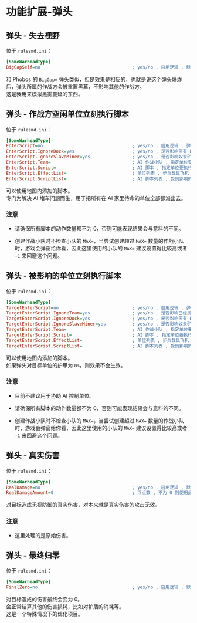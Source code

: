 # 功能扩展-弹头

## 弹头 - 失去视野

位于 `rulesmd.ini`：

```ini
[SomeWarheadType]
BigGapSelf=no                                   ; yes/no , 启用逻辑 , 默认值是 no
```

和 Phobos 的 `BigGap=` 弹头类似，但是效果是相反的，也就是说这个弹头爆炸后，弹头所属的作战方会被重置黑幕，不影响其他的作战方。  
这是我用来模拟黑雾蔓延的东西。



## 弹头 - 作战方空闲单位立刻执行脚本

位于 `rulesmd.ini`：

```ini
[SomeWarheadType]
EnterScript=no                                  ; yes/no , 启用逻辑 , 弹头引爆后 , 属于该作战方的所有无小队单位会立刻加入小队并执行指定的脚本 , 默认值是 no
EnterScript.IgnoreDock=yes                      ; yes/no , 是否影响带有 Dock 的单位 , yes = 不影响 , 不影响 EnterScript.EffectList 的选择
EnterScript.IgnoreSlaveMiner=yes                ; yes/no , 是否影响奴隶矿场 , yes = 不影响 , 不影响 EnterScript.EffectList 的选择
EnterScript.Team=                               ; AI 作战小队 , 指定单位要加入的作战小队的类型 , 每个单位一个独立的作战小队 , 如果不设定则逻辑不生效
EnterScript.Script=                             ; AI 脚本 , 指定单位要执行的脚本的类型 , 如果不指定则仅考虑 EnterScript.EffectList 的结果 , 如果指定则 EnterScript.EffectList 剩下的单位会使用此脚本
EnterScript.EffectList=                         ; 单位列表 , 步兵载具飞机 , 此为根据单位类型指定脚本的功能 , 如果不使用此部分逻辑则留空 (不写) 即可
EnterScript.ScriptList=                         ; AI 脚本列表 , 受到影响的单位要执行的脚本 , 需要与 EnterScript.EffectList 一一对应
```

可以使用地图内添加的脚本。  
专门为解决 AI 堵车问题而生，用于把所有在 AI 家里待命的单位全部都派出去。

### 注意

* 请确保所有脚本的动作数量都不为 0，否则可能表现结果会与意料的不同。

* 创建作战小队时不检查小队的 `MAX=`，当尝试创建超过 `MAX=` 数量的作战小队时，游戏会弹窗给你看，因此这里使用的小队的 `MAX=` 建议设置得比较高或者 `-1` 来回避这个问题。



## 弹头 - 被影响的单位立刻执行脚本

位于 `rulesmd.ini`：

```ini
[SomeWarheadType]
TargetEnterScript=no                            ; yes/no , 启用逻辑 , 弹头引爆后 , 被命中的单位会立刻加入小队并执行指定的脚本 , 默认值是 no
TargetEnterScript.IgnoreTeam=yes                ; yes/no , 是否影响已经拥有作战小队的单位 , yes = 不影响 , 会影响 TargetEnterScript.EffectList 的选择
TargetEnterScript.IgnoreDock=yes                ; yes/no , 是否影响带有 Dock 的单位 , yes = 不影响 , 不影响 TargetEnterScript.EffectList 的选择
TargetEnterScript.IgnoreSlaveMiner=yes          ; yes/no , 是否影响奴隶矿场 , yes = 不影响 , 不影响 TargetEnterScript.EffectList 的选择
TargetEnterScript.Team=                         ; AI 作战小队 , 指定单位要加入的作战小队的类型 , 每个单位一个独立的作战小队 , 如果不设定则逻辑不生效
TargetEnterScript.Script=                       ; AI 脚本 , 指定单位要执行的脚本的类型 , 如果不指定则仅考虑 TargetEnterScript.EffectList 的结果 , 如果指定则 TargetEnterScript.EffectList 剩下的单位会使用此脚本
TargetEnterScript.EffectList=                   ; 单位列表 , 步兵载具飞机 , 此为根据单位类型指定脚本的功能 , 如果不使用此部分逻辑则留空 (不写) 即可
TargetEnterScript.ScriptList=                   ; AI 脚本列表 , 受到影响的单位要执行的脚本 , 需要与 TargetEnterScript.EffectList 一一对应
```

可以使用地图内添加的脚本。  
如果弹头对目标单位的护甲为 `0%`，则效果不会生效。

### 注意

* 目前不建议用于协助 AI 控制单位。

* 请确保所有脚本的动作数量都不为 0，否则可能表现结果会与意料的不同。

* 创建作战小队时不检查小队的 `MAX=`，当尝试创建超过 `MAX=` 数量的作战小队时，游戏会弹窗给你看，因此这里使用的小队的 `MAX=` 建议设置得比较高或者 `-1` 来回避这个问题。



## 弹头 - 真实伤害

位于 `rulesmd.ini`：

```ini
[SomeWarheadType]
RealDamage=no                                   ; yes/no , 启用逻辑 , 默认值是 no
RealDamageAmount=0                              ; 浮点数 , 不为 0 则使用此值覆盖原本的伤害 (它竟然支持浮点数伤害) , 默认值是 0
```

对目标造成无视防御的真实伤害，对本来就是真实伤害的攻击无效。

### 注意

* 这里处理的是原始伤害。



## 弹头 - 最终归零

位于 `rulesmd.ini`：

```ini
[SomeWarheadType]
FinalZero=no                                    ; yes/no , 启用逻辑 , 默认值是 no
```

对目标造成的伤害最终会变为 0。  
会正常结算其他的伤害损耗，比如对护盾的消耗等。  
这是一个特殊情况下的优化项目。